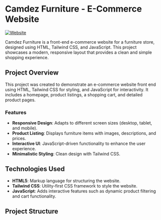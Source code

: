 # Camdez Furniture - E-Commerce Website

[![Website](https://img.shields.io/badge/Website-Visit-brightgreen)](https://49dalbir.github.io/Camdez-Furniture/)

Camdez Furniture is a front-end e-commerce website for a furniture store, designed using HTML, Tailwind CSS, and JavaScript. This project showcases a modern, responsive layout that provides a clean and simple shopping experience.

## Project Overview

This project was created to demonstrate an e-commerce website front end using HTML, Tailwind CSS for styling, and JavaScript for interactivity. It includes a homepage, product listings, a shopping cart, and detailed product pages.

### Features

- **Responsive Design**: Adapts to different screen sizes (desktop, tablet, and mobile).
- **Product Listing**: Displays furniture items with images, descriptions, and prices.
- **Interactive UI**: JavaScript-driven functionality to enhance the user experience.
- **Minimalistic Styling**: Clean design with Tailwind CSS.

## Technologies Used

- **HTML5**: Markup language for structuring the website.
- **Tailwind CSS**: Utility-first CSS framework to style the website.
- **JavaScript**: Adds interactive features such as dynamic product filtering and cart functionality.

## Project Structure

